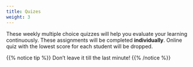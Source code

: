 ```yaml
---
title: Quizes
weight: 3
---
```


These weekly multiple choice quizzes will help you evaluate your learning continuously. These assignments will be completed __individually__. Online quiz with the lowest score for each student will be dropped. 

{{% notice tip %}}
Don’t leave it till the last minute!
{{% /notice %}}